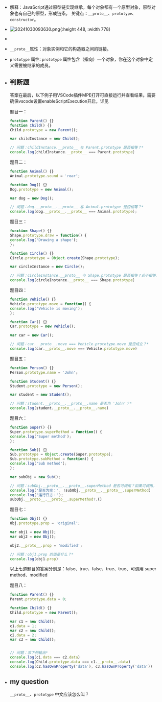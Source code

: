 - 解释：JavaScript通过原型链实现继承，每个对象都有一个原型对象，原型对象也有自己的原型，形成链条。
  关键点：`__proto__`、`prototype`、`constructor`。
- ![20241030093630.png](../assets/20241030093630_1731828895130_0.png){:height 448, :width 778}
-
- `__proto__`属性：对象实例和它的构造器之间的链接。
- `prototype` 属性: `prototype` 属性包含（指向）一个对象，你在这个对象中定义需要被继承的成员。
- ## 判断题
  
  答案在最后，以下例子用VSCode插件MPE打开可直接运行并查看结果，需要确保vscode设置enableScriptExecution开启，详见
  
  题目一：
  
  ```javascript {cmd="node"}
  function Parent() {}
  function Child() {}
  Child.prototype = new Parent();
  
  var childInstance = new Child();
  
  // 问题：childInstance.__proto__ 与 Parent.prototype 是否相等？*
  console.log(childInstance.__proto__ === Parent.prototype)
  ```
  
  题目二：
  
  ```javascript {cmd=node}
  function Animal() {}
  Animal.prototype.sound = 'roar';
  
  function Dog() {}
  Dog.prototype = new Animal();
  
  var dog = new Dog();
  
  // 问题：dog.__proto__.__proto__ 与 Animal.prototype 是否相等？*
  console.log(dog.__proto__.__proto__ === Animal.prototype);
  ```
  
  题目三：
  
  ```javascript {cmd=node}
  function Shape() {}
  Shape.prototype.draw = function() {
  console.log('Drawing a shape');
  };
  
  function Circle() {}
  Circle.prototype = Object.create(Shape.prototype);
  
  var circleInstance = new Circle();
  
  // 问题：circleInstance.__proto__ 与 Shape.prototype 是否相等？若不相等，Shape.prototype 和什么相等？
  console.log(circleInstance.__proto__ === Shape.prototype)
  ```
  
  题目四：
  
  ```javascript {cmd=node}
  function Vehicle() {}
  Vehicle.prototype.move = function() {
  console.log('Vehicle is moving');
  };
  
  function Car() {}
  Car.prototype = new Vehicle();
  
  var car = new Car();
  
  // 问题：car.__proto__.move === Vehicle.prototype.move 是否成立？*
  console.log(car.__proto__.move === Vehicle.prototype.move)
  ```
  
  题目五：
  
  ```javascript {cmd=node}
  function Person() {}
  Person.prototype.name = 'John';
  
  function Student() {}
  Student.prototype = new Person();
  
  var student = new Student();
  
  // 问题：student.__proto__.__proto__.name 是否为 'John'？*
  console.log(student.__proto__.__proto__.name)
  ```
  
  
  题目六：
  
  ```javascript {cmd=node}
  function Super() {}
  Super.prototype.superMethod = function() {
  console.log('Super method');
  };
  
  function Sub() {}
  Sub.prototype = Object.create(Super.prototype);
  Sub.prototype.subMethod = function() {
  console.log('Sub method');
  };
  
  var subObj = new Sub();
  
  // 问题：subObj.__proto__.__proto__.superMethod 是否可调用？如果可调用，调用后的输出是什么？*
  console.log('是否为空：', !subObj.__proto__.__proto__.superMethod)
  console.log('运行日志：');
  subObj.__proto__.__proto__.superMethod?.()
  ```
  
  题目七：
  
  ```javascript {cmd=node}
  function Obj() {}
  Obj.prototype.prop = 'original';
  
  var obj1 = new Obj();
  var obj2 = new Obj();
  
  obj2.__proto__.prop = 'modified';
  
  // 问题：obj1.prop 的值是什么？*
  console.log(obj1.prop)
  ```
  
  以上七道题目的答案分别是：false、true、false、true、true、可调用 super method、modified
  
  题目八：
  
  ```javascript {cmd=node}
  function Parent() {}
  Parent.prototype.data = 0;
  
  function Child() {}
  Child.prototype = new Parent();
  
  var c1 = new Child();
  c1.data = 1;
  var c2 = new Child();
  c2.data = 2;
  var c3 = new Child();
  
  
  // 问题：求下列输出*
  console.log(c1.data === c2.data)
  console.log(Child.prototype.data === c1.__proto__.data)
  console.log(c2.hasOwnProperty('data'), c3.hasOwnProperty('data'))
  ```
- ## my question
  
  `__proto__`、`prototype` 中文应该怎么叫？